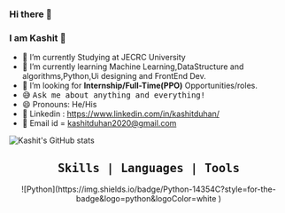 ### Hi there 👋
### I am Kashit 👋

- 🔭 I’m currently Studying at JECRC University
- 🌱 I’m currently learning Machine Learning,DataStructure and algorithms,Python,Ui designing and FrontEnd Dev.
- 💼 I’m looking for **Internship/Full-Time(PPO)** Opportunities/roles.
- 😅 <samp>Ask me about anything and everything!</samp>
- 😄 Pronouns: He/His
- 🔗 Linkedin : https://www.linkedin.com/in/kashitduhan/
- 💼 Email id = kashitduhan2020@gmail.com


![Kashit's GitHub stats](https://github-readme-stats.vercel.app/api?username=HeyKashit&show_icons=true&theme=radical)





<div align="center"><h2><b><samp>Skills | Languages | Tools</samp></b></h2></div>
<div align="center">
![Python](https://img.shields.io/badge/Python-14354C?style=for-the-badge&logo=python&logoColor=white )
